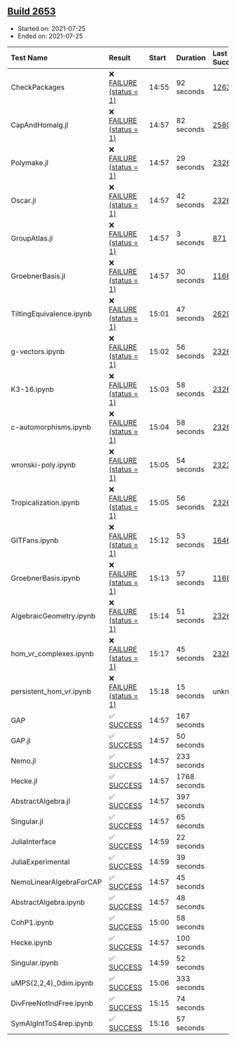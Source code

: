 ## [Build 2653](https://oscarci.mathematik.uni-kl.de/job/oscar-stable/2653/)

* Started on: 2021-07-25
* Ended on: 2021-07-25

| Test Name    | Result | Start | Duration | Last Success | First Failure |
|:-------------|:-------|:------|:---------|:-------------|:--------------|
| CheckPackages | ❌ [FAILURE (status = 1)](https://oscarci.mathematik.uni-kl.de/job/oscar-stable/2653/artifact/logs/build-2653/CheckPackages.log) | 14:55 | 92 seconds | [1263](https://oscarci.mathematik.uni-kl.de/job/oscar-stable/1263/) | [1264](https://oscarci.mathematik.uni-kl.de/job/oscar-stable/1264/) |
| CapAndHomalg.jl | ❌ [FAILURE (status = 1)](https://oscarci.mathematik.uni-kl.de/job/oscar-stable/2653/artifact/logs/build-2653/CapAndHomalg.jl.log) | 14:57 | 82 seconds | [2580](https://oscarci.mathematik.uni-kl.de/job/oscar-stable/2580/) | [2581](https://oscarci.mathematik.uni-kl.de/job/oscar-stable/2581/) |
| Polymake.jl | ❌ [FAILURE (status = 1)](https://oscarci.mathematik.uni-kl.de/job/oscar-stable/2653/artifact/logs/build-2653/Polymake.jl.log) | 14:57 | 29 seconds | [2326](https://oscarci.mathematik.uni-kl.de/job/oscar-stable/2326/) | [2327](https://oscarci.mathematik.uni-kl.de/job/oscar-stable/2327/) |
| Oscar.jl | ❌ [FAILURE (status = 1)](https://oscarci.mathematik.uni-kl.de/job/oscar-stable/2653/artifact/logs/build-2653/Oscar.jl.log) | 14:57 | 42 seconds | [2326](https://oscarci.mathematik.uni-kl.de/job/oscar-stable/2326/) | [2327](https://oscarci.mathematik.uni-kl.de/job/oscar-stable/2327/) |
| GroupAtlas.jl | ❌ [FAILURE (status = 1)](https://oscarci.mathematik.uni-kl.de/job/oscar-stable/2653/artifact/logs/build-2653/GroupAtlas.jl.log) | 14:57 | 3 seconds | [871](https://oscarci.mathematik.uni-kl.de/job/oscar-stable/871/) | [872](https://oscarci.mathematik.uni-kl.de/job/oscar-stable/872/) |
| GroebnerBasis.jl | ❌ [FAILURE (status = 1)](https://oscarci.mathematik.uni-kl.de/job/oscar-stable/2653/artifact/logs/build-2653/GroebnerBasis.jl.log) | 14:57 | 30 seconds | [1168](https://oscarci.mathematik.uni-kl.de/job/oscar-stable/1168/) | [1169](https://oscarci.mathematik.uni-kl.de/job/oscar-stable/1169/) |
| TiltingEquivalence.ipynb | ❌ [FAILURE (status = 1)](https://oscarci.mathematik.uni-kl.de/job/oscar-stable/2653/artifact/logs/build-2653/TiltingEquivalence.ipynb.log) | 15:01 | 47 seconds | [2629](https://oscarci.mathematik.uni-kl.de/job/oscar-stable/2629/) | [2630](https://oscarci.mathematik.uni-kl.de/job/oscar-stable/2630/) |
| g-vectors.ipynb | ❌ [FAILURE (status = 1)](https://oscarci.mathematik.uni-kl.de/job/oscar-stable/2653/artifact/logs/build-2653/g-vectors.ipynb.log) | 15:02 | 56 seconds | [2326](https://oscarci.mathematik.uni-kl.de/job/oscar-stable/2326/) | [2327](https://oscarci.mathematik.uni-kl.de/job/oscar-stable/2327/) |
| K3-16.ipynb | ❌ [FAILURE (status = 1)](https://oscarci.mathematik.uni-kl.de/job/oscar-stable/2653/artifact/logs/build-2653/K3-16.ipynb.log) | 15:03 | 58 seconds | [2326](https://oscarci.mathematik.uni-kl.de/job/oscar-stable/2326/) | [2327](https://oscarci.mathematik.uni-kl.de/job/oscar-stable/2327/) |
| c-automorphisms.ipynb | ❌ [FAILURE (status = 1)](https://oscarci.mathematik.uni-kl.de/job/oscar-stable/2653/artifact/logs/build-2653/c-automorphisms.ipynb.log) | 15:04 | 58 seconds | [2326](https://oscarci.mathematik.uni-kl.de/job/oscar-stable/2326/) | [2327](https://oscarci.mathematik.uni-kl.de/job/oscar-stable/2327/) |
| wronski-poly.ipynb | ❌ [FAILURE (status = 1)](https://oscarci.mathematik.uni-kl.de/job/oscar-stable/2653/artifact/logs/build-2653/wronski-poly.ipynb.log) | 15:05 | 54 seconds | [2323](https://oscarci.mathematik.uni-kl.de/job/oscar-stable/2323/) | [2324](https://oscarci.mathematik.uni-kl.de/job/oscar-stable/2324/) |
| Tropicalization.ipynb | ❌ [FAILURE (status = 1)](https://oscarci.mathematik.uni-kl.de/job/oscar-stable/2653/artifact/logs/build-2653/Tropicalization.ipynb.log) | 15:05 | 56 seconds | [2326](https://oscarci.mathematik.uni-kl.de/job/oscar-stable/2326/) | [2327](https://oscarci.mathematik.uni-kl.de/job/oscar-stable/2327/) |
| GITFans.ipynb | ❌ [FAILURE (status = 1)](https://oscarci.mathematik.uni-kl.de/job/oscar-stable/2653/artifact/logs/build-2653/GITFans.ipynb.log) | 15:12 | 53 seconds | [1646](https://oscarci.mathematik.uni-kl.de/job/oscar-stable/1646/) | [1647](https://oscarci.mathematik.uni-kl.de/job/oscar-stable/1647/) |
| GroebnerBasis.ipynb | ❌ [FAILURE (status = 1)](https://oscarci.mathematik.uni-kl.de/job/oscar-stable/2653/artifact/logs/build-2653/GroebnerBasis.ipynb.log) | 15:13 | 57 seconds | [1168](https://oscarci.mathematik.uni-kl.de/job/oscar-stable/1168/) | [1169](https://oscarci.mathematik.uni-kl.de/job/oscar-stable/1169/) |
| AlgebraicGeometry.ipynb | ❌ [FAILURE (status = 1)](https://oscarci.mathematik.uni-kl.de/job/oscar-stable/2653/artifact/logs/build-2653/AlgebraicGeometry.ipynb.log) | 15:14 | 51 seconds | [2326](https://oscarci.mathematik.uni-kl.de/job/oscar-stable/2326/) | [2327](https://oscarci.mathematik.uni-kl.de/job/oscar-stable/2327/) |
| hom_vr_complexes.ipynb | ❌ [FAILURE (status = 1)](https://oscarci.mathematik.uni-kl.de/job/oscar-stable/2653/artifact/logs/build-2653/hom_vr_complexes.ipynb.log) | 15:17 | 45 seconds | [2326](https://oscarci.mathematik.uni-kl.de/job/oscar-stable/2326/) | [2327](https://oscarci.mathematik.uni-kl.de/job/oscar-stable/2327/) |
| persistent_hom_vr.ipynb | ❌ [FAILURE (status = 1)](https://oscarci.mathematik.uni-kl.de/job/oscar-stable/2653/artifact/logs/build-2653/persistent_hom_vr.ipynb.log) | 15:18 | 15 seconds | unknown | unknown |
| GAP | ✅ [SUCCESS](https://oscarci.mathematik.uni-kl.de/job/oscar-stable/2653/artifact/logs/build-2653/GAP.log) | 14:57 | 167 seconds |  |  |
| GAP.jl | ✅ [SUCCESS](https://oscarci.mathematik.uni-kl.de/job/oscar-stable/2653/artifact/logs/build-2653/GAP.jl.log) | 14:57 | 50 seconds |  |  |
| Nemo.jl | ✅ [SUCCESS](https://oscarci.mathematik.uni-kl.de/job/oscar-stable/2653/artifact/logs/build-2653/Nemo.jl.log) | 14:57 | 233 seconds |  |  |
| Hecke.jl | ✅ [SUCCESS](https://oscarci.mathematik.uni-kl.de/job/oscar-stable/2653/artifact/logs/build-2653/Hecke.jl.log) | 14:57 | 1768 seconds |  |  |
| AbstractAlgebra.jl | ✅ [SUCCESS](https://oscarci.mathematik.uni-kl.de/job/oscar-stable/2653/artifact/logs/build-2653/AbstractAlgebra.jl.log) | 14:57 | 397 seconds |  |  |
| Singular.jl | ✅ [SUCCESS](https://oscarci.mathematik.uni-kl.de/job/oscar-stable/2653/artifact/logs/build-2653/Singular.jl.log) | 14:57 | 65 seconds |  |  |
| JuliaInterface | ✅ [SUCCESS](https://oscarci.mathematik.uni-kl.de/job/oscar-stable/2653/artifact/logs/build-2653/JuliaInterface.log) | 14:59 | 22 seconds |  |  |
| JuliaExperimental | ✅ [SUCCESS](https://oscarci.mathematik.uni-kl.de/job/oscar-stable/2653/artifact/logs/build-2653/JuliaExperimental.log) | 14:59 | 39 seconds |  |  |
| NemoLinearAlgebraForCAP | ✅ [SUCCESS](https://oscarci.mathematik.uni-kl.de/job/oscar-stable/2653/artifact/logs/build-2653/NemoLinearAlgebraForCAP.log) | 14:57 | 45 seconds |  |  |
| AbstractAlgebra.ipynb | ✅ [SUCCESS](https://oscarci.mathematik.uni-kl.de/job/oscar-stable/2653/artifact/logs/build-2653/AbstractAlgebra.ipynb.log) | 14:57 | 48 seconds |  |  |
| CohP1.ipynb | ✅ [SUCCESS](https://oscarci.mathematik.uni-kl.de/job/oscar-stable/2653/artifact/logs/build-2653/CohP1.ipynb.log) | 15:00 | 58 seconds |  |  |
| Hecke.ipynb | ✅ [SUCCESS](https://oscarci.mathematik.uni-kl.de/job/oscar-stable/2653/artifact/logs/build-2653/Hecke.ipynb.log) | 14:57 | 100 seconds |  |  |
| Singular.ipynb | ✅ [SUCCESS](https://oscarci.mathematik.uni-kl.de/job/oscar-stable/2653/artifact/logs/build-2653/Singular.ipynb.log) | 14:59 | 52 seconds |  |  |
| uMPS(2,2,4)_0dim.ipynb | ✅ [SUCCESS](https://oscarci.mathematik.uni-kl.de/job/oscar-stable/2653/artifact/logs/build-2653/uMPS-2-2-4-_0dim.ipynb.log) | 15:06 | 333 seconds |  |  |
| DivFreeNotIndFree.ipynb | ✅ [SUCCESS](https://oscarci.mathematik.uni-kl.de/job/oscar-stable/2653/artifact/logs/build-2653/DivFreeNotIndFree.ipynb.log) | 15:15 | 74 seconds |  |  |
| SymAlgIntToS4rep.ipynb | ✅ [SUCCESS](https://oscarci.mathematik.uni-kl.de/job/oscar-stable/2653/artifact/logs/build-2653/SymAlgIntToS4rep.ipynb.log) | 15:16 | 57 seconds |  |  |
